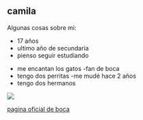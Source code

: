 
## camila 
<p>
Algunas cosas sobre mi:
</p>
<ul>
<li>17 años
<li>ultimo año de secundaria
<li>pienso seguir estudiando</li>
</li>
</ul>

- me encantan los gatos
-fan de boca
- tengo dos perritas 
-me mudé hace 2 años
- tengo dos hermanos 




![](https://upload.wikimedia.org/wikipedia/commons/8/83/Escudo_del_Club_Atl%C3%A9tico_Boca_Juniors.svg)

[pagina oficial de boca](https://www.bocashop.com.ar/?utm_source=google&utm_medium=cpc&utm_campaign=BL_BocaShop_Search_&utm_term=&utm_content=General_Agos2023&gad_source=1&gclid=Cj0KCQjwsuSzBhCLARIsAIcdLm6sflSekwQpff0_VLivRPn-gZZ3bvqPEhCQrFrT75TxcS3i9H3A0l0aAm1nEALw_wcB&uam=true&mobile=4)